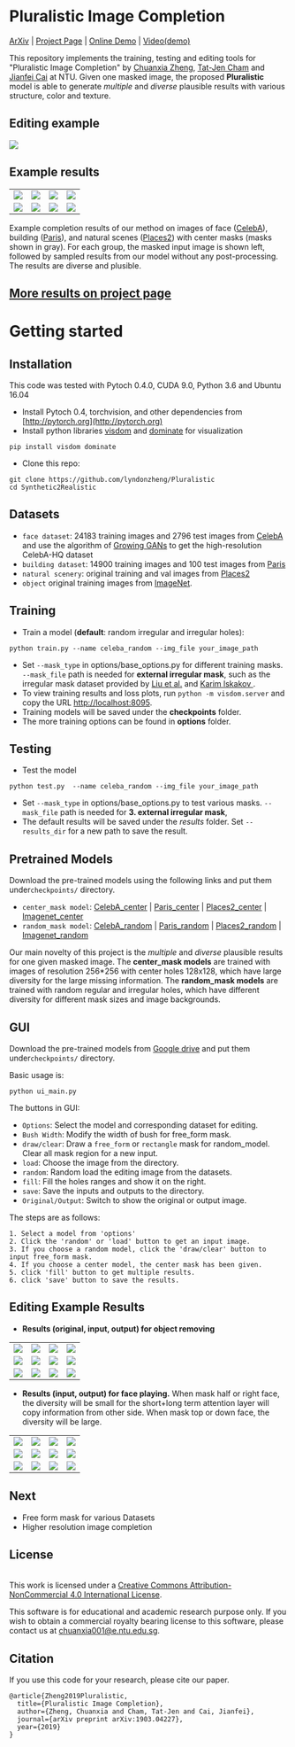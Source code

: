 
# Pluralistic Image Completion
[ArXiv](https://arxiv.org/abs/1903.04227) | [Project Page](http://www.chuanxiaz.com/publication/pluralistic/) | [Online Demo](http://www.chuanxiaz.com/project/pluralistic/) | [Video(demo)](https://www.youtube.com/watch?v=9V7rNoLVmSs)
<br>

This repository implements the training, testing and editing tools for "Pluralistic Image Completion" by [Chuanxia Zheng](http://www.chuanxiaz.com), [Tat-Jen Cham](http://www.ntu.edu.sg/home/astjcham/) and [Jianfei Cai](http://www.ntu.edu.sg/home/asjfcai/) at NTU. Given one masked image, the proposed **Pluralistic** model is able to generate *multiple* and *diverse* plausible results with various structure, color and texture.

## Editing example

<img src='images/free_form.gif' align="center">

## Example results

<table>
<tr>
<td><img src='images/mask_celeba_185755.jpg'></td>
<td><img src='images/celeba185755.gif'></td>
<td><img src='images/mask_celeba_184919.jpg'></td>
<td><img src='images/celeba184919.gif'></td>
</tr>

<tr>
<td><img src='images/mask_paris_085.png'></td>
<td><img src='images/paris85.gif'></td>
<td><img src='images/mask_Places_00030002.jpg'></td>
<td><img src='images/place30002.gif'></td>
</tr>

</table>

Example completion results of our method on images of face ([CelebA](http://mmlab.ie.cuhk.edu.hk/projects/CelebA.html)), building ([Paris](https://github.com/pathak22/context-encoder)), and natural scenes ([Places2](http://places2.csail.mit.edu/)) with center masks (masks shown in gray). For each group, the masked input image is shown left, followed by sampled results from our model without any post-processing. The results are diverse and plusible.

## [More results on project page](http://www.chuanxiaz.com/publication/pluralistic/)

# Getting started
## Installation
This code was tested with Pytoch 0.4.0, CUDA 9.0, Python 3.6 and Ubuntu 16.04

- Install Pytoch 0.4, torchvision, and other dependencies from [http://pytorch.org](http://pytorch.org)
- Install python libraries [visdom](https://github.com/facebookresearch/visdom) and [dominate](https://github.com/Knio/dominate) for visualization

```
pip install visdom dominate
```
- Clone this repo:

```
git clone https://github.com/lyndonzheng/Pluralistic
cd Synthetic2Realistic
```

## Datasets
- ```face dataset```: 24183 training images and  2796 test images from [CelebA](http://mmlab.ie.cuhk.edu.hk/projects/CelebA.html) and use the algorithm of [Growing GANs](https://github.com/tkarras/progressive_growing_of_gans) to get the high-resolution CelebA-HQ dataset
- ```building dataset```: 14900 training images and 100 test images from [Paris](https://github.com/pathak22/context-encoder)
- ```natural scenery```: original training and val images from [Places2](http://places2.csail.mit.edu/)
- ```object``` original training images from [ImageNet](http://www.image-net.org/).

## Training
- Train a model (**default**: random irregular and irregular holes):

```
python train.py --name celeba_random --img_file your_image_path
```
- Set ```--mask_type``` in options/base_options.py for different training masks. ```--mask_file``` path is needed for **external irregular mask**, such as the irregular mask dataset provided by [Liu et al.](http://masc.cs.gmu.edu/wiki/partialconv) and [Karim lskakov ](https://github.com/karfly/qd-imd).
- To view training results and loss plots, run ```python -m visdom.server``` and copy the URL [http://localhost:8095](http://localhost:8095).
- Training models will be saved under the **checkpoints** folder.
- The more training options can be found in **options** folder.

## Testing

- Test the model

```
python test.py  --name celeba_random --img_file your_image_path
```
- Set ```--mask_type``` in options/base_options.py to test various masks. ```--mask_file``` path is needed for **3. external irregular mask**,
- The default results will be saved under the *results* folder. Set ```--results_dir``` for a new path to save the result.

## Pretrained Models
Download the pre-trained models using the following links and put them under```checkpoints/``` directory.

- ```center_mask model```: [CelebA_center](https://drive.google.com/open?id=1zQnFkRAtjGCorOd0Mj9tfdApcAPbs6Kw) | [Paris_center](https://drive.google.com/open?id=1s4zmYhJAdkRErivj3OuTPeQ5ECQtq35e) | [Places2_center](https://drive.google.com/open?id=1y8wE8wcIq8EMRzjgOE3Y_Bv4iPLW4RV3) | [Imagenet_center](https://drive.google.com/open?id=1iH60vWygjk2Gc9iyVAva45vz3meSeZPg)
- ```random_mask model```: [CelebA_random](https://drive.google.com/open?id=1nLq-W7eAZErqsvB1Q8h1yQT_l7_kZBXT) | [Paris_random](https://drive.google.com/open?id=1D67Y1AtsMy_opysxtt06D7vZrDUKvDAm) | [Places2_random](https://drive.google.com/open?id=1L4NAHQqyEJ_ANt4SfEP1hdEVdGrteu4L) | [Imagenet_random](https://drive.google.com/open?id=1hS6D4gjOkvEOlAEOAKxCCzjhpCoddU2S)

Our main novelty of this project is the *multiple* and *diverse* plausible results for one given masked image. The **center_mask models** are trained with images of resolution 256*256 with center holes 128x128, which have large diversity for the large missing information. The **random_mask models** are trained with random regular and irregular holes, which have different diversity for different mask sizes and image backgrounds.

## GUI
Download the pre-trained models from [Google drive](https://drive.google.com/open?id=1lPSKKVy99ECpwzpN3EExdeBxhexwjJEh) and put them under```checkpoints/``` directory.

Basic usage is:
```
python ui_main.py
```

The buttons in GUI:
- ```Options```: Select the model and corresponding dataset for editing.
- ```Bush Width```: Modify the width of bush for free_form mask.
- ```draw/clear```: Draw a ```free_form``` or ```rectangle``` mask for random_model. Clear all mask region for a new input.
- ```load```: Choose the image from the directory.
- ```random```: Random load the editing image from the datasets.
- ```fill```: Fill the holes ranges and show it on the right.
- ```save```: Save the inputs and outputs to the directory.
- ```Original/Output```: Switch to show the original or output image.

The steps are as follows:
```
1. Select a model from 'options'
2. Click the 'random' or 'load' button to get an input image.
3. If you choose a random model, click the 'draw/clear' button to input free_form mask.
4. If you choose a center model, the center mask has been given.
5. click 'fill' button to get multiple results.
6. click 'save' button to save the results.
```

## Editing Example Results
- **Results (original, input, output) for object removing**

<table>
<tr>
<td><img src='images/removing/original_celeba189756.jpg'></td>
<td><img src='images/removing/original_celeba199782.jpg'></td>
<td><img src='images/removing/original_paris085.png'></td>
<td><img src='images/removing/original_place00013547.jpg'></td>
</tr>

<tr>
<td><img src='images/removing/mask_celeba189756.jpg'></td>
<td><img src='images/removing/mask_celeba199782.jpg'></td>
<td><img src='images/removing/mask_paris085.png'></td>
<td><img src='images/removing/mask_place00013547.jpg'></td>

</tr>


<tr>
<td><img src='images/removing/result_celeba189756.jpg'></td>
<td><img src='images/removing/result_celeba199782.jpg'></td>
<td><img src='images/removing/result_paris085.png'></td>
<td><img src='images/removing/result_place00013547.jpg'></td>
</tr>

</table>

- **Results (input, output) for face playing.** When mask half or right face, the diversity will be small for the short+long term attention layer will copy information from other side. When mask top or down face, the diversity will be large.

<table>
<tr>
<td><img src='images/face_playing/mask_celeba184054.jpg'></td>
<td><img src='images/face_playing/result_celeba184054.gif'></td>
<td><img src='images/face_playing/mask_celeba182927.jpg'></td>
<td><img src='images/face_playing/result_celeba182927.gif'></td>
</tr>

<tr>
<td><img src='images/face_playing/mask_celeba192793.jpg'></td>
<td><img src='images/face_playing/result_celeba192793.gif'></td>
<td><img src='images/face_playing/mask_celeba197462.jpg'></td>
<td><img src='images/face_playing/result_celeba197462.gif'></td>
</tr>

<tr>
<td><img src='images/face_playing/mask_celeba198496.jpg'></td>
<td><img src='images/face_playing/result_celeba198496.jpg'></td>
<td><img src='images/face_playing/mask_celeba190952.jpg'></td>
<td><img src='images/face_playing/result_celeba190952.jpg'></td>
</tr>


</table>

## Next

- Free form mask for various Datasets
- Higher resolution image completion

## License
<br />This work is licensed under a <a rel="license" href="http://creativecommons.org/licenses/by-nc/4.0/">Creative Commons Attribution-NonCommercial 4.0 International License</a>.

This software is for educational and academic research purpose only. If you wish to obtain a commercial royalty bearing license to this software, please contact us at chuanxia001@e.ntu.edu.sg.

## Citation

If you use this code for your research, please cite our paper.
```
@article{Zheng2019Pluralistic,
  title={Pluralistic Image Completion},
  author={Zheng, Chuanxia and Cham, Tat-Jen and Cai, Jianfei},
  journal={arXiv preprint arXiv:1903.04227},
  year={2019}
}
```
